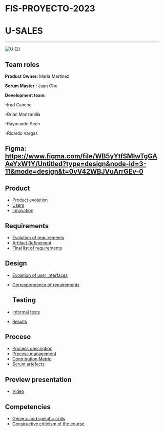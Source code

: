 # FIS-PROYECTO-2023

# U-SALES 
----------
![U (2)](https://github.com/Mafer-Mtz/FIS-PROYECTO-2023/assets/143569827/60b6112f-249c-4672-9c29-30e5b7acc78c)

## Team roles

**Product Owner:** María Martínez 


**Scrum Master :** Juan Che

**Development team:** 

-Irad Canche

-Brian Manzanilla

-Raymundo Pech

-Ricardo Vargas

## Figma: https://www.figma.com/file/WB5yYtfSMIwTgGAAeYxW1Y/Untitled?type=design&node-id=3-11&mode=design&t=0vV42WBJVuArrGEv-0


## Product
* [Product evolution](https://github.com/RichVR2321/FIS-PROYECTO-2023/blob/2ab6d6109d288a44427456e3490a21bd50a78b8f/Product%20evolution.md)
* [Users](https://github.com/RichVR2321/FIS-PROYECTO-2023/blob/2ab6d6109d288a44427456e3490a21bd50a78b8f/Users.md)
* [Innovation](https://github.com/RichVR2321/FIS-PROYECTO-2023/blob/2ab6d6109d288a44427456e3490a21bd50a78b8f/Innovation.md)
    
## Requirements
* [Evolution of requirements](https://github.com/RichVR2321/FIS-PROYECTO-2023/blob/2ab6d6109d288a44427456e3490a21bd50a78b8f/Requirement%20evolution.md)
* [Artifact Refinement](https://github.com/RichVR2321/FIS-PROYECTO-2023/blob/2ab6d6109d288a44427456e3490a21bd50a78b8f/Use%20cases.md)
* [Final list of requirements](https://github.com/RichVR2321/FIS-PROYECTO-2023/blob/2ab6d6109d288a44427456e3490a21bd50a78b8f/Final%20requirements.md)
  
## Design
* [Evolution of user interfaces](https://github.com/RichVR2321/FIS-PROYECTO-2023/blob/Tercera_Entrega/Evolution_of_the_interfaces.md)
* [Correspondence of requirements](https://github.com/RichVR2321/FIS-PROYECTO-2023/blob/2ab6d6109d288a44427456e3490a21bd50a78b8f/Requirements%20matching.md)
  
  ## Testing
* [Informal tests](https://t.maze.co/207607801)
* [Results](https://github.com/RichVR2321/FIS-PROYECTO-2023/blob/2ab6d6109d288a44427456e3490a21bd50a78b8f/Test%20Result.md)
  
## Proceso
* [Process description](https://github.com/RichVR2321/FIS-PROYECTO-2023/blob/2ab6d6109d288a44427456e3490a21bd50a78b8f/Process%20description.md)
* [Process management](https://github.com/RichVR2321/FIS-PROYECTO-2023/blob/2ab6d6109d288a44427456e3490a21bd50a78b8f/meeting_log.md)
* [Contribution Metric](https://github.com/RichVR2321/FIS-PROYECTO-2023/blob/Tercera_Entrega/M%C3%A9trica%20de%20contribuci%C3%B3n%20individual.md)
* [Scrum artefacts](https://github.com/RichVR2321/FIS-PROYECTO-2023/blob/Tercera_Entrega/Scrum%20artifacts.md)

## Preview presentation
 * [Video](https://www.youtube.com/watch?v=mD-rl9SxBwU)

## Competencies 
* [Generic and specific skills](https://github.com/RichVR2321/FIS-PROYECTO-2023/blob/2ab6d6109d288a44427456e3490a21bd50a78b8f/Generic%20and%20specific%20competencies.md)
* [Constructive criticism of the course](https://github.com/RichVR2321/FIS-PROYECTO-2023/blob/2ab6d6109d288a44427456e3490a21bd50a78b8f/Constructive%20Criticisim%20Of%20The%20Course.md)

